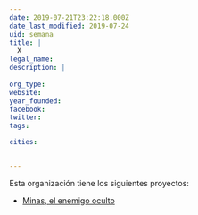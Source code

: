 ```yaml
---
date: 2019-07-21T23:22:18.000Z
date_last_modified: 2019-07-24
uid: semana
title: |
  X
legal_name: 
description: |
  
org_type: 
website: 
year_founded: 
facebook: 
twitter: 
tags:

cities: 


---
```


Esta organización tiene los siguientes proyectos:

- [Minas, el enemigo oculto](/proyectos/minas)
